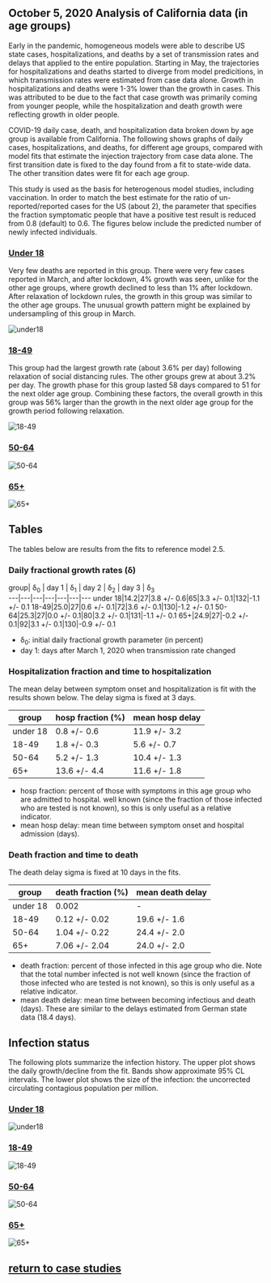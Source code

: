 ## October 5, 2020 Analysis of California data (in age groups)

Early in the pandemic, homogeneous models were able to describe US state cases, hospitalizations, and deaths by a
set of transmission rates and delays that applied to the entire population.
Starting in May, the trajectories for hospitalizations and deaths started to diverge from
model predicitions, in which transmission rates were estimated from case data alone.
Growth in hospitalizations and deaths were 1-3% lower than the growth in cases.
This was attributed to be due to the fact that case growth was primarily coming from younger people, while
the hospitalization and death growth were reflecting growth in older people.

COVID-19 daily case, death, and hospitalization data broken down by age group is available from California.
The following shows graphs of daily cases, hospitalizations, and deaths, for different age groups,
compared with model fits that estimate the injection trajectory from case data alone.
The first transition date is fixed to the day found from a fit to state-wide data.
The other transition dates were fit for each age group.

This study is used as the basis for heterogenous model studies, including vaccination.
In order to match the best estimate for the ratio of un-reported/reported cases for the US (about 2), the parameter
that specifies the fraction symptomatic people that have a positive test result is reduced from 0.8 (default) to 0.6.
The figures below include the predicted number of newly infected individuals.

### [Under 18](img/caunder18_2_5_1005.pdf)

Very few deaths are reported in this group.
There were very few cases reported in March, and after lockdown, 4% growth was seen,
unlike for the other age groups, where growth declined to less than 1% after lockdown.
After relaxation of lockdown rules, the growth in this group was similar to the other age groups.
The unusual growth pattern might be explained by undersampling of this group in March.

![under18](img/caunder18_2_5_1005.png)


### [18-49](img/ca18to49_2_5_1005.pdf)

This group had the largest growth rate (about 3.6% per day) following relaxation of social distancing rules.
The other groups grew at about 3.2% per day. The growth phase for this group lasted 58 days compared to 51 for the
next older age group. Combining these factors, the overall growth in this group was 56% larger than the growth in
the next older age group for the growth period following relaxation.

![18-49](img/ca18to49_2_5_1005.png)


### [50-64](img/ca50to64_2_5_1005.pdf)


![50-64](img/ca50to64_2_5_1005.png)


### [65+](img/ca65plus_2_5_1005.pdf)


![65+](img/ca65plus_2_5_1005.png)


## Tables

The tables below are results from the fits to reference model 2.5.

### Daily fractional growth rates (&delta;)

group| &delta;<sub>0</sub> | day 1 | &delta;<sub>1</sub> | day 2 | &delta;<sub>2</sub> | day 3 | &delta;<sub>3</sub>  
---|---|---|---|---|---|---
under 18|14.2|27|3.8 +/- 0.6|65|3.3 +/- 0.1|132|-1.1 +/- 0.1
18-49|25.0|27|0.6 +/- 0.1|72|3.6 +/- 0.1|130|-1.2 +/- 0.1
50-64|25.3|27|0.0 +/- 0.1|80|3.2 +/- 0.1|131|-1.1 +/- 0.1
65+|24.9|27|-0.2 +/- 0.1|92|3.1 +/- 0.1|130|-0.9 +/- 0.1

* &delta;<sub>0</sub>: initial daily fractional growth parameter (in percent)
* day 1: days after March 1, 2020 when transmission rate changed

### Hospitalization fraction and time to hospitalization

The mean delay between symptom onset and hospitalization is fit with the results shown below.
The delay sigma is fixed at 3 days.

group| hosp fraction (%) | mean hosp delay
---|---|---
under 18|0.8 +/- 0.6|11.9 +/- 3.2
18-49|1.8 +/- 0.3|5.6 +/- 0.7
50-64|5.2 +/- 1.3|10.4 +/- 1.3
65+|13.6 +/- 4.4|11.6 +/- 1.8

* hosp fraction: percent of those with symptoms in this age group who are admitted to hospital.
well known (since the fraction of those infected who are tested is not known), so this is only useful as a relative indicator.
* mean hosp delay: mean time between symptom onset and hospital admission (days).

### Death fraction and time to death

The death delay sigma is fixed at 10 days in the fits.

group| death fraction (%) | mean death delay
---|---|---
under 18| 0.002 | -
18-49|0.12 +/- 0.02|19.6 +/- 1.6
50-64|1.04 +/- 0.22|24.4 +/- 2.0
65+|7.06 +/- 2.04|24.0 +/- 2.0

* death fraction: percent of those infected in this age group who die. Note that the total number infected is not
well known (since the fraction of those infected who are tested is not known), so this is only useful as a relative indicator.
* mean death delay: mean time between becoming infectious and death (days). These are similar to
the delays estimated from German state data (18.4 days).

## Infection status

The following plots summarize the infection history.
The upper plot shows the daily growth/decline from the fit. Bands show approximate 95% CL intervals.
The lower plot shows the size of the infection: the uncorrected circulating contagious population per
million.


### [Under 18](img/caunder18-summary.pdf)


![under18](img/caunder18-summary.png)


### [18-49](img/ca18to49-summary.pdf)


![18-49](img/ca18to49-summary.png)


### [50-64](img/ca50to64-summary.pdf)


![50-64](img/ca50to64-summary.png)


### [65+](img/ca65plus-summary.pdf)


![65+](img/ca65plus-summary.png)


## [return to case studies](../index.md)

